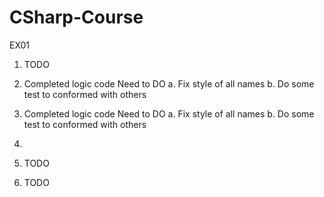 # CSharp-Course

EX01
1. TODO
2. Completed logic code
   Need to DO
   a. Fix style of all names
   b. Do some test to conformed with others
3. Completed logic code
   Need to DO
   a. Fix style of all names
   b. Do some test to conformed with others

4.
5. TODO
6. TODO
 
